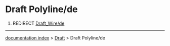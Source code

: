 # Draft Polyline/de
1.  REDIRECT [Draft\_Wire/de](Draft_Wire/de.md)

---
[documentation index](../README.md) > [Draft](Draft_Workbench.md) > Draft Polyline/de
